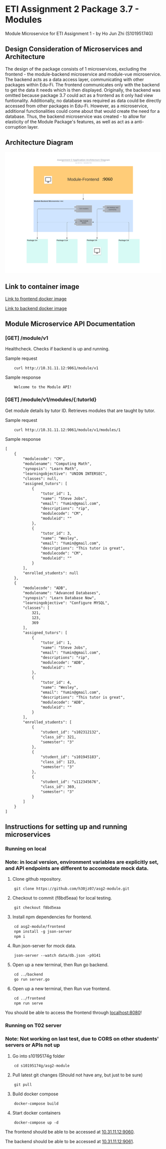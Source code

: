 # ETI Assignment 2 Package 3.7 - Modules
Module Microservice for ETI Assignment 1 - by Ho Jun Zhi (S10195174G)
## Design Consideration of Microservices and Architecture
The design of the package consists of 1 microservices, excluding the frontend - the module-backend microservice and module-vue microservice.
The backend acts as a data access layer, communicating with other packages within Edu-Fi. The frontend communicates only with the backend to get the data it needs which is then displayed. 
Originally, the backend was omitted because package 3.7 could act as a frontend as it only had view funtionality. Additionally, no database was required as data could be directly accessed from other packages in Edu-Fi. However, as a microservice, additional functionalities could come about that would create the need for a database. Thus, the backend microservice was created - to allow for elasticity of the Module Package's features, as well as act as a anti-corruption layer.

## Architecture Diagram
![Application Architecture Diagram](Asg2_Architecture_Diagram(Labeled).png)

## Link to container image
[Link to frontend docker image](https://hub.docker.com/repository/docker/h30jz07/module-vue)

[Link to backend docker image](https://hub.docker.com/repository/docker/h30jz07/module-backend)

## Module Microservice API Documentation
### [GET] /module/v1
Healthcheck.
Checks if backend is up and running.

Sample request
```
    curl http://10.31.11.12:9061/module/v1
```
Sample response
```
    Welcome to the Module API!
```

### [GET] /module/v1/modules/{:tutorId}
Get module details by tutor ID.
Retrieves modules that are taught by tutor.

Sample request
```
    curl http://10.31.11.12:9061/module/v1/modules/1
```
Sample response
```
[
    {
        "modulecode": "CM",
        "modulename": "Computing Math",
        "synopsis": "Learn Math",
        "learningobjective": "UNION INTERSEC",
        "classes": null,
        "assigned_tutors": [
            {
                "tutor_id": 1,
                "name": "Steve Jobs",
                "email": "Yumin@gmail.com",
                "descriptions": "rip",
                "modulecode": "CM",
                "moduleid": ""
            },
            {
                "tutor_id": 3,
                "name": "Wesley",
                "email": "Yumin@gmail.com",
                "descriptions": "This tutor is great",
                "modulecode": "CM",
                "moduleid": ""
            }
        ],
        "enrolled_students": null
    },
    {
        "modulecode": "ADB",
        "modulename": "Advanced Databases",
        "synopsis": "Learn Database Now",
        "learningobjective": "Configure MYSQL",
        "classes": [
            321,
            123,
            369
        ],
        "assigned_tutors": [
            {
                "tutor_id": 1,
                "name": "Steve Jobs",
                "email": "Yumin@gmail.com",
                "descriptions": "rip",
                "modulecode": "ADB",
                "moduleid": ""
            },
            {
                "tutor_id": 4,
                "name": "Wesley",
                "email": "Yumin@gmail.com",
                "descriptions": "This tutor is great",
                "modulecode": "ADB",
                "moduleid": ""
            }
        ],
        "enrolled_students": [
            {
                "student_id": "s102312132",
                "class_id": 321,
                "semester": "3"
            },
            {
                "student_id": "s101945183",
                "class_id": 123,
                "semester": "3"
            },
            {
                "student_id": "s112345676",
                "class_id": 369,
                "semester": "3"
            }
        ]
    }
]
```

## Instructions for setting up and running microservices
### Running on local
### Note: in local version, environment variables are explicitly set, and API endpoints are different to accomodate mock data.
1. Clone github repository. 
```
    git clone https://github.com/h30jz07/asg2-module.git
``` 
2. Checkout to commit (f8bd5eaa) for local testing.
```
    git checkout f8bd5eaa
``` 
3. Install npm dependencies for frontend.
```
    cd asg2-module/frontend
    npm install -g json-server
    npm i
```    
4. Run json-server for mock data.
```
    json-server --watch data/db.json -p9141
```
5. Open up a new terminal, then Run go backend.
```
    cd ../backend
    go run server.go
```    
6. Open up a new terminal, then Run vue frontend.
```
    cd ../frontend
    npm run serve
```    
You should be able to access the frontend through [localhost:8080](localhost:8080)!

### Running on T02 server
### Note: Not working on last test, due to CORS on other students' servers or APIs not up
1. Go into s10195174g folder
```
    cd s10195174g/asg2-module
```    
2. Pull latest git changes (Should not have any, but just to be sure)
```
    git pull
```    
3. Build docker compose
```
    docker-compose build
```    
4. Start docker containers
```
    docker-compose up -d
```
The frontend should be able to be accessed at [10.31.11.12:9060](10.31.11.12:9060).

The backend should be able to be accessed at [10.31.11.12:9061](10.31.11.12:9061/module/v1).
